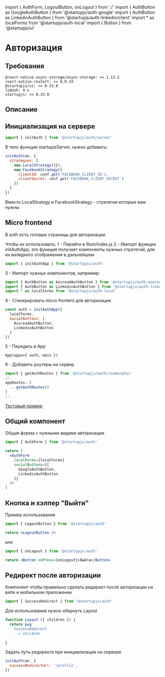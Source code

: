 import { AuthForm, LogoutButton, onLogout } from './'
import { AuthButton as GoogleAuthButton } from '@startupjs/auth-google'
import { AuthButton as LinkedinAuthButton } from '@startupjs/auth-linkedin/client'
import * as localForms from '@startupjs/auth-local'
import { Button } from '@startupjs/ui'

# Авторизация

## Требования

```
@react-native-async-storage/async-storage: >= 1.13.2
react-native-restart: >= 0.0.19
@startupjs/ui: >= 0.33.0
lodash: 4.x
startupjs: >= 0.33.0
```

## Описание


## Инициализация на сервере
```js
import { initAuth } from '@startupjs/auth/server'
```

В тело функции startupjsServer, нужно добавить:
```js
initAuth(ee, {
  strategies: [
    new LocalStrategy({}),
    new FacebookStrategy({
      clientId: conf.get('FACEBOOK_CLIENT_ID'),
      clientSecret: conf.get('FACEBOOK_CLIENT_SECRET')
    })
  ]
})
```
Вместо LocalStrategy и FacebookStrategy - стратегии которые вам нужны

## Micro frontend
В auth есть готовые страницы для авторизации.

Чтобы их использовать:
1 - Перейти в Root/index.js
2 - Импорт функции initAuthApp, это функция получает компоненты нужных стратегий, для их валидного отображения в дальнейшем
```js
import { initAuthApp } from '@startupjs/auth'
```

3 - Импорт нужных компонентов, например:
```js
import { AuthButton as AzureadAuthButton } from '@startupjs/auth-azuread'
import { AuthButton as LinkedinAuthButton } from '@startupjs/auth-linkedin'
import * as localForms from '@startupjs/auth-local'
```

4 - Сгенерировать micro frontent для авторизации
```js
const auth = initAuthApp({
  localForms,
  socialButtons: [
    AzureadAuthButton,
    LinkedinAuthButton
  ]
})
```

5 - Передать в App
```pug
App(apps={ auth, main })
```

6 - Добавить роутеры на сервер
```js
import { getAuthRoutes } from '@startupjs/auth/isomorphic'
//...
appRoutes: [
  ...getAuthRoutes()
]
//...
```

[Тестовый пример](/auth/sign-in)

## Общий компонент
Общая форма с нужными видами авторизации

```js
import { AuthForm } from '@startupjs/auth'
```

```jsx example
return (
  <AuthForm
    localForms={localForms}
    socialButtons={[
      GoogleAuthButton,
      LinkedinAuthButton
    ]}
  />
)
```

## Кнопка и хэлпер "Выйти"
Пример использования

```js
import { LogoutButton } from '@startupjs/auth'
```
```jsx example
return <LogoutButton />
```

или

```js
import { onLogout } from '@startupjs/auth'
```
```jsx example
return <Button onPress={onLogout}>Выйти</Button>
```


## Редирект после авторизации
Компонент чтобы правильно сделать редирект после авторизации на вебе и мобильном приложении
```js
import { SuccessRedirect } from '@startupjs/auth'
```

Для использования нужно обернуть Layout
```jsx
function Layout ({ children }) {
  return pug`
    SuccessRedirect
      = children
  `
}
```

Задать путь редиректа при инициализации на сервере
```js
initAuth(ee, {
  successRedirectUrl: '/profile',
})
```
